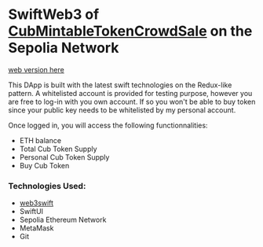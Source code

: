 # SwiftWeb3 of [CubMintableTokenCrowdSale](https://github.com/Cublax/MintableTokenCrowdSale) on the Sepolia Network

[web version here](https://cublax.github.io/MintableTokenCrowdSale/)

This DApp is built with the latest swift technologies on the Redux-like pattern.
A whitelisted account is provided for testing purpose, however you are free to log-in with you own account. If so you won't be able to buy token since your public key needs to be whitelisted by my personal account.

Once logged in, you will access the following functionnalities:
* ETH balance
* Total Cub Token Supply
* Personal Cub Token Supply
* Buy Cub Token

### Technologies Used:
* [web3swift](https://github.com/skywinder/web3swift)
* SwiftUI
* Sepolia Ethereum Network
* MetaMask
* Git
